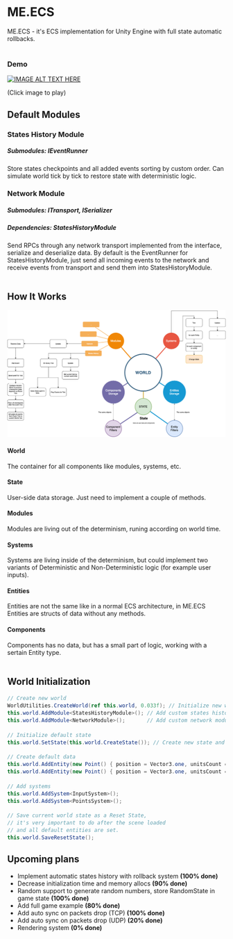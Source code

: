 # ME.ECS
ME.ECS - it's ECS implementation for Unity Engine with full state automatic rollbacks.
<br>
<br>

### Demo
[![IMAGE ALT TEXT HERE](https://img.youtube.com/vi/WR4ohL_FtRs/0.jpg)](https://www.youtube.com/watch?v=WR4ohL_FtRs)

(Click image to play)

## Default Modules
### States History Module
##### Submodules: IEventRunner
Store states checkpoints and all added events sorting by custom order. Can simulate world tick by tick to restore state with deterministic logic.

### Network Module
##### Submodules: ITransport, ISerializer
##### Dependencies: StatesHistoryModule
Send RPCs through any network transport implemented from the interface, serialize and deserialize data.
By default is the EventRunner for StatesHistoryModule, just send all incoming events to the network and receive events from transport and send them into StatesHistoryModule.
<br>
<br>

## How It Works
![](Readme/HowItWorks.png?raw=true "How It Works")
#### World
The container for all components like modules, systems, etc.
#### State
User-side data storage. Just need to implement a couple of methods.
#### Modules
Modules are living out of the determinism, runing according on world time.
#### Systems
Systems are living inside of the determinism, but could implement two variants of Deterministic and Non-Deterministic logic (for example user inputs).
#### Entities
Entities are not the same like in a normal ECS architecture, in ME.ECS Entities are structs of data without any methods.
#### Components
Components has no data, but has a small part of logic, working with a sertain Entity type.
<br>
<br>

## World Initialization
```csharp
// Create new world
WorldUtilities.CreateWorld(ref this.world, 0.033f); // Initialize new world with custom tick time
this.world.AddModule<StatesHistoryModule>(); // Add custom states history module
this.world.AddModule<NetworkModule>();       // Add custom network module

// Initialize default state
this.world.SetState(this.world.CreateState()); // Create new state and set it by default

// Create default data
this.world.AddEntity(new Point() { position = Vector3.one, unitsCount = 99f, increaseRate = 1f });
this.world.AddEntity(new Point() { position = Vector3.one, unitsCount = 1f, increaseRate = 1f });

// Add systems
this.world.AddSystem<InputSystem>();
this.world.AddSystem<PointsSystem>();

// Save current world state as a Reset State,
// it's very important to do after the scene loaded
// and all default entities are set.
this.world.SaveResetState();
```

## Upcoming plans
- Implement automatic states history with rollback system <b>(100% done)</b>
- Decrease initialization time and memory allocs <b>(90% done)</b>
- Random support to generate random numbers, store RandomState in game state <b>(100% done)</b>
- Add full game example <b>(80% done)</b>
- Add auto sync on packets drop (TCP) <b>(100% done)</b>
- Add auto sync on packets drop (UDP) <b>(20% done)</b>
- Rendering system <b>(0% done)</b>
